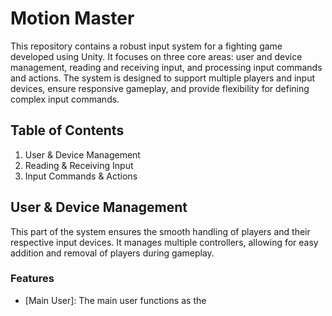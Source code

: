# Motion Master
This repository contains a robust input system for a fighting game developed using Unity. It focuses on three core areas: user and device management, reading and receiving input, and processing input commands and actions. The system is designed to support multiple players and input devices, ensure responsive gameplay, and provide flexibility for defining complex input commands.
## Table of Contents
1. User & Device Management
2. Reading & Receiving Input
3. Input Commands & Actions
## User & Device Management
This part of the system ensures the smooth handling of players and their respective input devices. It manages multiple controllers, allowing for easy addition and removal of players during gameplay.
### Features
- [Main User]: The main user functions as the 
